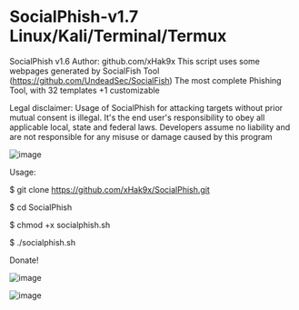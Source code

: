 # SocialPhish-v1.7  Linux/Kali/Terminal/Termux
SocialPhish v1.6
Author: github.com/xHak9x
This script uses some webpages generated by SocialFish Tool (https://github.com/UndeadSec/SocialFish)
The most complete Phishing Tool, with 32 templates +1 customizable

Legal disclaimer:
Usage of SocialPhish for attacking targets without prior mutual consent is illegal. It's the end user's responsibility to obey all applicable local, state and federal laws. Developers assume no liability and are not responsible for any misuse or damage caused by this program

![image](https://user-images.githubusercontent.com/85249302/122694199-ed894880-d23c-11eb-9838-b52fad5f638c.png)

Usage:

$ git clone https://github.com/xHak9x/SocialPhish.git

$ cd SocialPhish

$ chmod +x socialphish.sh

$ ./socialphish.sh

Donate!

![image](https://user-images.githubusercontent.com/85249302/122694270-24f7f500-d23d-11eb-95a5-20838d228986.png)

![image](https://user-images.githubusercontent.com/85249302/122694533-ec0c5000-d23d-11eb-8ed8-5d225d62e844.png)
